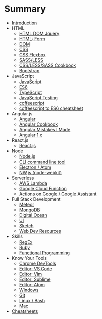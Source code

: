# Summary

* [Introduction](README.md)
* HTML
    * [HTML DOM Jquery](HTML_DOM_JQuery.md)
    * [HTML: Form](html_form.md)
    * [DOM](dom.md)
    * [CSS](CSS.md)
    * [CSS Flexbox](CSS_Flexbox.md)
    * [SASS/LESS](CSS_SASS.md)
    * [CSS/LESS/SASS Cookbook](CSS_Cookbook.md)
    * [Bootstrap](Bootstrap.md)
* JavaScript
    * [JavaScript](javascript.md)
    * [ES6](ES6.md)
    * [TypeScript](typescript.md)
    * [JavaScript Testing](JavaScript_Testing.md)
    * [coffeescript](coffeescript.md)
    * [coffeescript to ES6 cheatsheet](coffeescript_to_es6.md)
* Angular.js
    * [Angular](Angular.md)
    * [Angular Cookbook](Angular_Cookbook.md)
    * [Angular Mistakes I Made](Angular_MIM.md)
    * [Angular 1.x](Angular_js_1.x.md)
* React.js
    * [React.js](reactjs.md)
* Node
    * [Node.js](node.md)
    * [CLI command line tool](cli.md)
    * [Electron / Atom](Electron.md)
    * [NW.js \(node-webkit\)](nw.md)
* Serverless
    * [AWS Lambda](aws_lambda.md)
    * [Google Cloud Function](google_cloud_function.md)
    * [Actions on Google / Google Assistant](actions_on_google.md)
* Full Stack Development
    * [Meteor](meteor.md)
    * [MongoDB](mongodb.md)
    * [Digital Ocean](DigitalOcean.md)
    * [UI](ui_domain.md)
    * [Sketch](sketch.md)
    * [Web Dev Resources](web_dev_resources.md)
* Skills
    * [RegEx](RegEx.md)
    * [Ruby](Ruby.md)
    * [Functional Programming](functional_programming.md)
* Know Your Tools
    * [Chrome DevTools](DevTools.md)
    * [Editor: VS Code](editor_vs_code.md)
    * [Editor: Vim](editor_vim.md)
    * [Editor: Sublime](editor_sublime.md)
    * [Editor: Atom](editor_atom.md)
    * [Windows](development_tools.md)
    * [Git](git.md)
    * [Linux / Bash](linux_bash.md)
    * [Mac](mac.md)
* [Cheatsheets](Cheatsheets/README.md)

